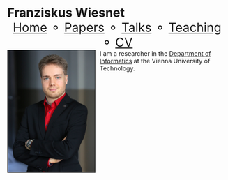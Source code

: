 <h1>
Franziskus Wiesnet
<span style="text-align: center; font-weight: normal; float: right;">
  <a class="current" href="index.html">Home</a> &#9900;
  <a href="publications.html">Papers</a> &#9900;
  <a href="talks.html">Talks</a> &#9900;
  <a href="teaching.html">Teaching</a> &#9900;
  <a href="cv.html">CV</a>
  </span>
</h1>

 <img style="float: left; margin: 0 10px 10px 0;" alt="me" src="me.jpg" width="200" height="280" border=1 />
 <p>
  I am a researcher in the <a href="https://informatics.tuwien.ac.at/">Department of Informatics</a> at the Vienna University of Technology.
  </p>
